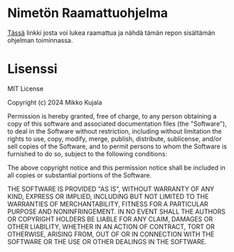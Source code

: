 # Nimetön Raamattuohjelma

[Tässä](https://raamattu.app/) linkki josta voi lukea raamattua ja nähdä tämän
repon sisältämän ohjelman toiminnassa.

# Lisenssi

MIT License

Copyright (c) 2024 Mikko Kujala

Permission is hereby granted, free of charge, to any
person obtaining a copy of this software and
associated documentation files (the "Software"), to
deal in the Software without restriction, including
without limitation the rights to use, copy, modify,
merge, publish, distribute, sublicense, and/or sell
copies of the Software, and to permit persons to whom
the Software is furnished to do so, subject to the
following conditions:

The above copyright notice and this permission notice
shall be included in all copies or substantial
portions of the Software.

THE SOFTWARE IS PROVIDED "AS IS", WITHOUT WARRANTY OF
ANY KIND, EXPRESS OR IMPLIED, INCLUDING BUT NOT
LIMITED TO THE WARRANTIES OF MERCHANTABILITY, FITNESS
FOR A PARTICULAR PURPOSE AND NONINFRINGEMENT. IN NO
EVENT SHALL THE AUTHORS OR COPYRIGHT HOLDERS BE LIABLE
FOR ANY CLAIM, DAMAGES OR OTHER LIABILITY, WHETHER IN
AN ACTION OF CONTRACT, TORT OR OTHERWISE, ARISING FROM,
OUT OF OR IN CONNECTION WITH THE SOFTWARE OR THE USE
OR OTHER DEALINGS IN THE SOFTWARE.

